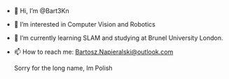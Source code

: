 - 👋 Hi, I’m @Bart3Kn
- 👀 I’m interested in Computer Vision and Robotics
- 🌱 I’m currently learning SLAM and studying at Brunel University London.
- 📫 How to reach me:
  Bartosz.Napieralski@outlook.com
  
  Sorry for the long name, Im Polish
<!---
Bart3Kn/Bart3Kn is a ✨ special ✨ repository because its `README.md` (this file) appears on your GitHub profile.
You can click the Preview link to take a look at your changes.
--->
